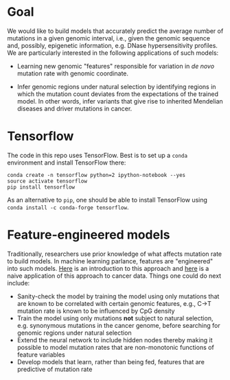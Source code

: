 # Goal 

We would like to build models that accurately predict the average number of mutations in a given genomic interval, i.e., given the genomic sequence and, possibly, epigenetic information, 
e.g. DNase hypersensitivity profiles. We are particularly interested in the following applications of such models: 

* Learning new genomic "features" responsible for variation in *de novo* mutation rate with genomic coordinate. 

* Infer genomic regions under natural selection by identifying regions in which the mutation count deviates 
from the expectations of the trained model. In other words, infer variants that give rise to inherited Mendelian diseases and driver mutations in cancer.

# Tensorflow 

The code in this repo uses TensorFlow. Best is to set up a `conda` environment and install TensorFlow there: 

```
conda create -n tensorflow python=2 ipython-notebook --yes
source activate tensorflow 
pip install tensorflow
```

As an alternative to `pip`, one should be able to install TensorFlow using `conda install -c conda-forge tensorflow`.

# Feature-engineered models 

Traditionally, researchers use prior knowledge of what affects mutation rate to build models. In machine learning parlance, features are "engineered" into such models. 
[Here](http://nbviewer.jupyter.org/github/petermchale/modeling_mutation_counts_using_neural_networks/blob/master/engineer_features/model/model.ipynb) is an introduction 
to this approach
and [here](http://nbviewer.jupyter.org/github/petermchale/modeling_mutation_counts_using_neural_networks/blob/master/engineer_features/data/analysis.ipynb) 
is a naive application of this approach to cancer data. Things one could do next include: 

* Sanity-check the model by training the model using only mutations that are known to be correlated with certain genomic features, e.g., C->T mutation rate 
is known to be influenced by CpG density  
* Train the model using only mutations **not** subject to natural selection, e.g. synonymous mutations in the cancer genome, before searching for genomic regions under natural selection
* Extend the neural network to include hidden nodes thereby making it possible to model mutation rates that are non-monotonic functions of feature variables
* Develop models that learn, rather than being fed, features that are predictive of mutation rate
